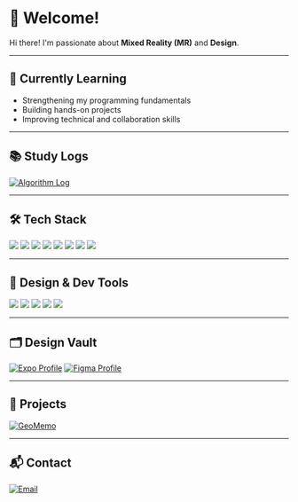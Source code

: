# 👋 Welcome!

Hi there! I'm passionate about **Mixed Reality (MR)** and **Design**.

---

## 🚀 Currently Learning

- Strengthening my programming fundamentals  
- Building hands-on projects  
- Improving technical and collaboration skills  

---

## 📚 Study Logs

[![Algorithm Log](https://img.shields.io/badge/Algorithm_Log-%23000000?style=for-the-badge&logo=notion&logoColor=white)](https://www.notion.so/Programming-22ae71e095b08036a2b4df39fc5493ee)

---

## 🛠 Tech Stack

<div align="left">
  <img src="https://img.shields.io/badge/C++-00599C?style=for-the-badge&logo=cplusplus&logoColor=white"/>
  <img src="https://img.shields.io/badge/Java-007396?style=for-the-badge&logo=java&logoColor=white"/>
  <img src="https://img.shields.io/badge/HTML5-E34F26?style=for-the-badge&logo=html5&logoColor=white"/>
  <img src="https://img.shields.io/badge/CSS3-1572B6?style=for-the-badge&logo=css3&logoColor=white"/>
  <img src="https://img.shields.io/badge/JavaScript-F7DF1E?style=for-the-badge&logo=javascript&logoColor=black"/>
  <img src="https://img.shields.io/badge/React-61DAFB?style=for-the-badge&logo=react&logoColor=black"/>
  <img src="https://img.shields.io/badge/React_Native-61DAFB?style=for-the-badge&logo=react&logoColor=black"/>
  <img src="https://img.shields.io/badge/Firebase-FFCA28?style=for-the-badge&logo=firebase&logoColor=black"/>
</div>

---

## 🎨 Design & Dev Tools

<div align="left">
  <img src="https://img.shields.io/badge/Notion-000000?style=for-the-badge&logo=notion&logoColor=white"/>
  <img src="https://img.shields.io/badge/Expo-000020?style=for-the-badge&logo=expo&logoColor=white"/>
  <img src="https://img.shields.io/badge/Android_Studio-3DDC84?style=for-the-badge&logo=android-studio&logoColor=white"/>
  <img src="https://img.shields.io/badge/Figma-F24E1E?style=for-the-badge&logo=figma&logoColor=white"/>
  <img src="https://img.shields.io/badge/Blender-F5792A?style=for-the-badge&logo=blender&logoColor=white"/>
</div>

---

## 🗂 Design Vault

[![Expo Profile](https://img.shields.io/badge/Expo_Profile-000020?style=for-the-badge&logo=expo&logoColor=white)](https://expo.dev/accounts/hyeongwon)
[![Figma Profile](https://img.shields.io/badge/Figma_Profile-F24E1E?style=for-the-badge&logo=figma&logoColor=white)](https://www.figma.com/files/team/1524339522143776202/user/1524297676773186717?fuid=1524297676773186717)

---

## 🧭 Projects

[![GeoMemo](https://img.shields.io/badge/GeoMemo-0055FF?style=for-the-badge&logo=notion&logoColor=white)](https://www.notion.so/Projects-GeoMemo-22ae71e095b080098634c35e7693670b)

---

## 📬 Contact

[![Email](https://img.shields.io/badge/Gmail-vn72045470@gmail.com-EA4335?style=for-the-badge&logo=gmail&logoColor=white)](mailto:vn72045470@gmail.com)

